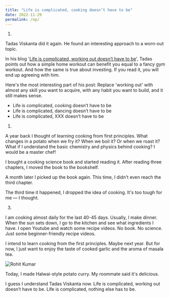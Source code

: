 ```yaml
---
title: "Life is complicated, cooking doesn’t have to be"
date: 2022-11-29
permalink: /np/
---
```


1.

Tadas Viskanta did it again. He found an interesting approach to a worn-out topic. 

In his blog '[Life is complicated, working out doesn’t have to be](tab:https://abnormalreturns.com/2022/11/13/life-is-complicated-working-out-doesnt-have-to-be/)', Tadas points out how a simple home workout can benefit you equal to a fancy gym workout. And how the same is true about investing. If you read it, you will end up agreeing with him. 


Here's the most interesting part of his post: Replace 'working out' with almost any skill you want to acquire, with any habit you want to build, and it still makes sense.

- Life is complicated, cooking doesn’t have to be
- Life is complicated, dancing doesn’t have to be
- Life is complicated, XXX doesn’t have to be

1. 

A year back I thought of learning cooking from first principles. What changes in a potato when we fry it? When we boil it? Or when we roast it? What if I understand the basic chemistry and physics behind cooking? I would be a master chef!  

I bought a cooking science book and started reading it. After reading three chapters, I moved the book to the bookshelf.

A month later I picked up the book again. This time, I didn't even reach the third chapter. 

The third time it happened, I dropped the idea of cooking. It's too tough for me — I thought. 

3.

I am cooking almost daily for the last 40-45 days. Usually, I make dinner. When the sun sets down, I go to the kitchen and see what ingredients I have. I open Youtube and watch some recipe videos. No book. No science. Just some beginner-friendly recipe videos.

I intend to learn cooking from the first principles. Maybe next year. But for now, I just want to enjoy the taste of cooked garlic and the aroma of masala tea.


![Rohit Kumar](https://bear-images.sfo2.cdn.digitaloceanspaces.com/rohitkumar-1669710812-0.jpeg)


Today, I made Halwai-style potato curry. My roommate said it's delicious. 

I guess I understand Tadas Viskanta now. Life is complicated, working out doesn’t have to be. Life is complicated, nothing else has to be.